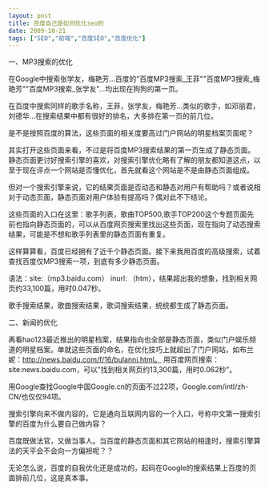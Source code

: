 ```yaml
---
layout: post
title: 百度自己是如何优化seo的		
date: 2009-10-21
tags: ["SEO","前端","百度SEO","百度优化"]
---
```


一、MP3搜索的优化

在Google中搜索张学友，梅艳芳...百度的"百度MP3搜索_王菲""百度MP3搜索_梅艳芳""百度MP3搜索_张学友"...均出现在狗狗的第一页。

在百度中搜索同样的歌手名称，王菲，张学友，梅艳芳...类似的歌手，如邓丽君，刘德华...在搜索结果中都有很好的排名，大多排在第一页的前几位。

是不是按照百度的算法，这些页面的相关度要高过门户网站的明星档案页面呢？

其实打开这些页面来看，不过是将百度MP3搜索结果的第一页生成了静态页面。静态页面更讨好搜索引擎的喜欢，对搜索引擎优化略有了解的朋友都知道这点，以至于现在评点一个网站是否懂优化，首先就看这个网站是不是由静态页面组成。

但对一个搜索引擎来说，它的结果页面是否动态和静态对用户有帮助吗？或者说相对于动态页面，静态页面对用户体验有提高吗？偶对此不下结论。

这些页面的入口在这里：歌手列表，歌曲TOP500,歌手TOP200这个专题页面先前也指向静态页面的，可以从百度网页搜索里找出这些页面，现在指向了动态搜索结果，可能是不想和歌手列表里的静态页面有重复。

这样算算看，百度已经拥有了近千个静态页面。接下来我用百度的高级搜索，试着查找百度仅MP3搜索一项，到底有多少静态页面。

语法：site:（mp3.baidu.com） inurl: （htm），结果超出我的想象，找到相关网页约33,100篇，用时0.047秒。

歌手搜索结果，歌曲搜索结果，歌词搜索结果，统统都生成了静态页面。

二、新闻的优化

再看hao123最近推出的明星档案，结果指向也全部是静态页面，类似门户娱乐频道的明星档案。单就这些页面的命名，在优化技巧上就超出了门户网站，如布兰妮：http://news.baidu.com/f/16/bulanni.html。 用百度网页搜索：site:news.baidu.com，可以"找到相关网页约13,300篇，用时0.062秒"。

用Google查找Google中国Google.cn的页面不过22项，Google.com/intl/zh-CN/也仅仅94项。

搜索引擎向来不做内容的，它是通向互联网内容的一个入口，号称中文第一搜索引擎的百度为什么要自己做内容？

百度既做法官，又做当事人。当百度的静态页面和其它网站的相逢时，搜索引擎算法的天平会不会向一方偏袒呢？？

无论怎么说，百度的自我优化还是成功的，起码在Google的搜索结果上百度的页面排前几位，这是真本事。		